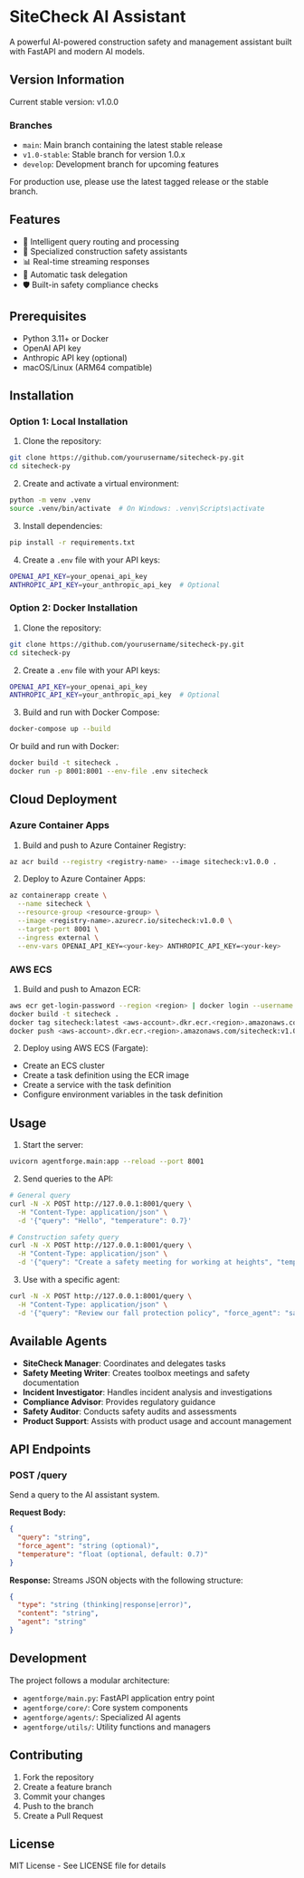 # SiteCheck AI Assistant

A powerful AI-powered construction safety and management assistant built with FastAPI and modern AI models.

## Version Information

Current stable version: v1.0.0

### Branches
- `main`: Main branch containing the latest stable release
- `v1.0-stable`: Stable branch for version 1.0.x
- `develop`: Development branch for upcoming features

For production use, please use the latest tagged release or the stable branch.

## Features

- 🤖 Intelligent query routing and processing
- 👥 Specialized construction safety assistants
- 📊 Real-time streaming responses
- 🔄 Automatic task delegation
- 🛡️ Built-in safety compliance checks

## Prerequisites

- Python 3.11+ or Docker
- OpenAI API key
- Anthropic API key (optional)
- macOS/Linux (ARM64 compatible)

## Installation

### Option 1: Local Installation

1. Clone the repository:
```bash
git clone https://github.com/yourusername/sitecheck-py.git
cd sitecheck-py
```

2. Create and activate a virtual environment:
```bash
python -m venv .venv
source .venv/bin/activate  # On Windows: .venv\Scripts\activate
```

3. Install dependencies:
```bash
pip install -r requirements.txt
```

4. Create a `.env` file with your API keys:
```bash
OPENAI_API_KEY=your_openai_api_key
ANTHROPIC_API_KEY=your_anthropic_api_key  # Optional
```

### Option 2: Docker Installation

1. Clone the repository:
```bash
git clone https://github.com/yourusername/sitecheck-py.git
cd sitecheck-py
```

2. Create a `.env` file with your API keys:
```bash
OPENAI_API_KEY=your_openai_api_key
ANTHROPIC_API_KEY=your_anthropic_api_key  # Optional
```

3. Build and run with Docker Compose:
```bash
docker-compose up --build
```

Or build and run with Docker:
```bash
docker build -t sitecheck .
docker run -p 8001:8001 --env-file .env sitecheck
```

## Cloud Deployment

### Azure Container Apps

1. Build and push to Azure Container Registry:
```bash
az acr build --registry <registry-name> --image sitecheck:v1.0.0 .
```

2. Deploy to Azure Container Apps:
```bash
az containerapp create \
  --name sitecheck \
  --resource-group <resource-group> \
  --image <registry-name>.azurecr.io/sitecheck:v1.0.0 \
  --target-port 8001 \
  --ingress external \
  --env-vars OPENAI_API_KEY=<your-key> ANTHROPIC_API_KEY=<your-key>
```

### AWS ECS

1. Build and push to Amazon ECR:
```bash
aws ecr get-login-password --region <region> | docker login --username AWS --password-stdin <aws-account>.dkr.ecr.<region>.amazonaws.com
docker build -t sitecheck .
docker tag sitecheck:latest <aws-account>.dkr.ecr.<region>.amazonaws.com/sitecheck:v1.0.0
docker push <aws-account>.dkr.ecr.<region>.amazonaws.com/sitecheck:v1.0.0
```

2. Deploy using AWS ECS (Fargate):
- Create an ECS cluster
- Create a task definition using the ECR image
- Create a service with the task definition
- Configure environment variables in the task definition

## Usage

1. Start the server:
```bash
uvicorn agentforge.main:app --reload --port 8001
```

2. Send queries to the API:
```bash
# General query
curl -N -X POST http://127.0.0.1:8001/query \
  -H "Content-Type: application/json" \
  -d '{"query": "Hello", "temperature": 0.7}'

# Construction safety query
curl -N -X POST http://127.0.0.1:8001/query \
  -H "Content-Type: application/json" \
  -d '{"query": "Create a safety meeting for working at heights", "temperature": 0.7}'
```

3. Use with a specific agent:
```bash
curl -N -X POST http://127.0.0.1:8001/query \
  -H "Content-Type: application/json" \
  -d '{"query": "Review our fall protection policy", "force_agent": "safetyauditor", "temperature": 0.7}'
```

## Available Agents

- **SiteCheck Manager**: Coordinates and delegates tasks
- **Safety Meeting Writer**: Creates toolbox meetings and safety documentation
- **Incident Investigator**: Handles incident analysis and investigations
- **Compliance Advisor**: Provides regulatory guidance
- **Safety Auditor**: Conducts safety audits and assessments
- **Product Support**: Assists with product usage and account management

## API Endpoints

### POST /query
Send a query to the AI assistant system.

**Request Body:**
```json
{
  "query": "string",
  "force_agent": "string (optional)",
  "temperature": "float (optional, default: 0.7)"
}
```

**Response:**
Streams JSON objects with the following structure:
```json
{
  "type": "string (thinking|response|error)",
  "content": "string",
  "agent": "string"
}
```

## Development

The project follows a modular architecture:
- `agentforge/main.py`: FastAPI application entry point
- `agentforge/core/`: Core system components
- `agentforge/agents/`: Specialized AI agents
- `agentforge/utils/`: Utility functions and managers

## Contributing

1. Fork the repository
2. Create a feature branch
3. Commit your changes
4. Push to the branch
5. Create a Pull Request

## License

MIT License - See LICENSE file for details